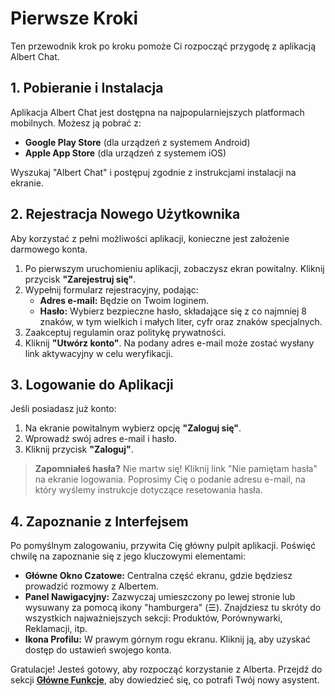 # Pierwsze Kroki

Ten przewodnik krok po kroku pomoże Ci rozpocząć przygodę z aplikacją Albert Chat.

## 1. Pobieranie i Instalacja

Aplikacja Albert Chat jest dostępna na najpopularniejszych platformach mobilnych. Możesz ją pobrać z:

*   **Google Play Store** (dla urządzeń z systemem Android)
*   **Apple App Store** (dla urządzeń z systemem iOS)

Wyszukaj "Albert Chat" i postępuj zgodnie z instrukcjami instalacji na ekranie.

## 2. Rejestracja Nowego Użytkownika

Aby korzystać z pełni możliwości aplikacji, konieczne jest założenie darmowego konta.

1.  Po pierwszym uruchomieniu aplikacji, zobaczysz ekran powitalny. Kliknij przycisk **"Zarejestruj się"**.
2.  Wypełnij formularz rejestracyjny, podając:
    *   **Adres e-mail:** Będzie on Twoim loginem.
    *   **Hasło:** Wybierz bezpieczne hasło, składające się z co najmniej 8 znaków, w tym wielkich i małych liter, cyfr oraz znaków specjalnych.
3.  Zaakceptuj regulamin oraz politykę prywatności.
4.  Kliknij **"Utwórz konto"**. Na podany adres e-mail może zostać wysłany link aktywacyjny w celu weryfikacji.

## 3. Logowanie do Aplikacji

Jeśli posiadasz już konto:

1.  Na ekranie powitalnym wybierz opcję **"Zaloguj się"**.
2.  Wprowadź swój adres e-mail i hasło.
3.  Kliknij przycisk **"Zaloguj"**.

> **Zapomniałeś hasła?**
> Nie martw się! Kliknij link "Nie pamiętam hasła" na ekranie logowania. Poprosimy Cię o podanie adresu e-mail, na który wyślemy instrukcje dotyczące resetowania hasła.

## 4. Zapoznanie z Interfejsem

Po pomyślnym zalogowaniu, przywita Cię główny pulpit aplikacji. Poświęć chwilę na zapoznanie się z jego kluczowymi elementami:

*   **Główne Okno Czatowe:** Centralna część ekranu, gdzie będziesz prowadzić rozmowy z Albertem.
*   **Panel Nawigacyjny:** Zazwyczaj umieszczony po lewej stronie lub wysuwany za pomocą ikony "hamburgera" (☰). Znajdziesz tu skróty do wszystkich najważniejszych sekcji: Produktów, Porównywarki, Reklamacji, itp.
*   **Ikona Profilu:** W prawym górnym rogu ekranu. Kliknij ją, aby uzyskać dostęp do ustawień swojego konta.

Gratulacje! Jesteś gotowy, aby rozpocząć korzystanie z Alberta. Przejdź do sekcji **[Główne Funkcje](./features/index.md)**, aby dowiedzieć się, co potrafi Twój nowy asystent.
